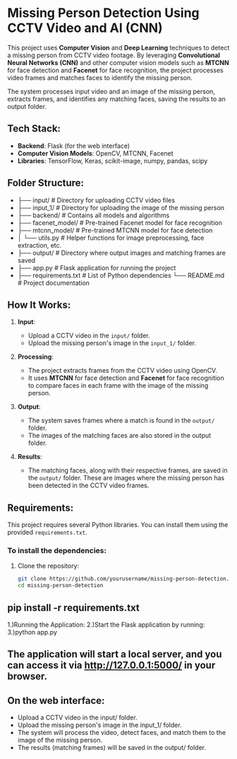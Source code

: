 # Missing Person Detection Using CCTV Video and AI (CNN)

This project uses **Computer Vision** and **Deep Learning** techniques to detect a missing person from CCTV video footage. By leveraging **Convolutional Neural Networks (CNN)** and other computer vision models such as **MTCNN** for face detection and **Facenet** for face recognition, the project processes video frames and matches faces to identify the missing person.

The system processes input video and an image of the missing person, extracts frames, and identifies any matching faces, saving the results to an output folder.

## Tech Stack:
- **Backend**: Flask (for the web interface)
- **Computer Vision Models**: OpenCV, MTCNN, Facenet
- **Libraries**: TensorFlow, Keras, scikit-image, numpy, pandas, scipy

## Folder Structure:
- ├── input/ # Directory for uploading CCTV video files 
- ├── input_1/ # Directory for uploading the image of the missing person
- ├── backend/ # Contains all models and algorithms 
- ├── facenet_model/ # Pre-trained Facenet model for face recognition 
- ├── mtcnn_model/ # Pre-trained MTCNN model for face detection 
- │ └── utils.py # Helper functions for image preprocessing, face extraction, etc. 
- ├── output/ # Directory where output images and matching frames are saved 
- ├── app.py # Flask application for running the project
- ├── requirements.txt # List of Python dependencies └── README.md # Project documentation


## How It Works:
1. **Input**:
   - Upload a CCTV video in the `input/` folder.
   - Upload the missing person's image in the `input_1/` folder.

2. **Processing**:
   - The project extracts frames from the CCTV video using OpenCV.
   - It uses **MTCNN** for face detection and **Facenet** for face recognition to compare faces in each frame with the image of the missing person.
   
3. **Output**:
   - The system saves frames where a match is found in the `output/` folder.
   - The images of the matching faces are also stored in the output folder.

4. **Results**:
   - The matching faces, along with their respective frames, are saved in the `output/` folder. These are images where the missing person has been detected in the CCTV video frames.

## Requirements:

This project requires several Python libraries. You can install them using the provided `requirements.txt`.

### To install the dependencies:
1. Clone the repository:
   ```bash
   git clone https://github.com/yourusername/missing-person-detection.git
   cd missing-person-detection

## pip install -r requirements.txt
1.)Running the Application:
2.)Start the Flask application by running:
3.)python app.py

## The application will start a local server, and you can access it via http://127.0.0.1:5000/ in your browser.

## On the web interface:

- Upload a CCTV video in the input/ folder.
- Upload the missing person's image in the input_1/ folder.
- The system will process the video, detect faces, and match them to the image of the missing person.
- The results (matching frames) will be saved in the output/ folder.
